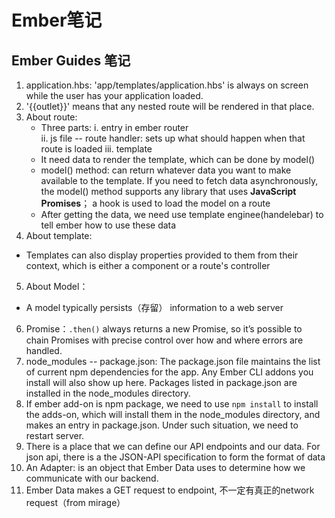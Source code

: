 # Ember笔记
## Ember Guides 笔记
1. application.hbs: 'app/templates/application.hbs' is always on screen while the user has your application loaded.
2. '{{outlet}}' means that any nested route will be rendered in that place.
3. About route:
   - Three parts: 
    i. entry in ember router  
    ii. js file -- route handler: sets up what should happen when that route is loaded 
    iii. template
   - It need data to render the template, which can be done by model()
   - model() method: can return whatever data you want to make available to the template. If you need to fetch data asynchronously, the model() method supports any library that uses **JavaScript Promises**； a hook is used to load the model on a route
   - After getting the data, we need use template enginee(handelebar) to tell ember how to use these data
4. About template:
  - Templates can also display properties provided to them from their context, which is either a component or a route's controller
5. About Model：
  - A model typically persists（存留） information to a web server
6. Promise：`.then()` always returns a new Promise, so it’s possible to chain Promises with precise control over how and where errors are handled.
7. node_modules -- package.json: The package.json file maintains the list of current npm dependencies for the app. Any Ember CLI addons you install will also show up here. Packages listed in package.json are installed in the node_modules directory.
8. If ember add-on is npm package, we need to use `npm install` to install the adds-on, which will install them in the node_modules directory, and makes an entry in package.json. Under such situation, we need to restart server.
9. There is a place that we can define our API endpoints and our data. For json api, there is a the JSON-API specification to form the format of data
10.  An Adapter: is an object that Ember Data uses to determine how we communicate with our backend. 
11. Ember Data makes a GET request to endpoint, 不一定有真正的network request（from mirage）